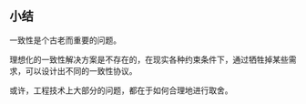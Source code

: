 ## 小结

一致性是个古老而重要的问题。

理想化的一致性解决方案是不存在的，在现实各种约束条件下，通过牺牲掉某些需求，可以设计出不同的一致性协议。

或许，工程技术上大部分的问题，都在于如何合理地进行取舍。